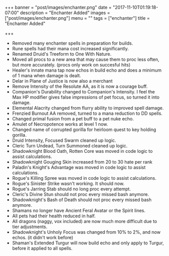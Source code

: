 +++
banner = "post/images/enchanter.png"
date = "2017-11-10T01:19:18-07:00"
description = "Enchanter Added"
images = ["post/images/enchanter.png"]
menu = ""
tags = ["enchanter"]
title = "Enchanter Added"

+++
* Removed many enchanter spells in preparation for builds.
* Rune spells had their mana cost increased significantly.
* Renamed Druid's Treeform to One With Nature.
* Moved all procs to a new area that may cause them to proc less often, but more accurately. (procs only work on succesful hits)
* Healer's innate mana tap now echos in build echo and does a minimum of 1 mana when damage is dealt.
* Delar in Plane of Justice is now also a merchant
* Remove Intensity of the Resolute AA, as it is now a courage buff.
* Companion's Durability changed to Companion's Intensity. I feel the Max HP modifier gives false impressions of pet focus, so turned it into damage.
* Elemental Alacrity changed from flurry ability to improved spell damage.
* Frenzied Burnout AA removed, turned to a mana reduction to DD spells.
* Changed primal fusion from a pet buff to a pet nuke echo.
* Amulet of Necropotence works at level 1 now.
* Changed name of corrupted gorilla for heirloom quest to key holding gorilla.
* Druid Intensity, Focused Swarm cleaned up logic.
* Cleric Turn Undead, Turn Summoned cleaned up logic. 
* Shadowknight Blood Oath, Rotten Core was moved in code logic to assist calculations.
* Shadowknight Gouging Skin increased from 20 to 30 hate per rank
* Paladin's Knight's Advantage was moved in code logic to assist calculations.
* Rogue's Killing Spree was moved in code logic to assist calculations.
* Rogue's Sinister Strike wasn't working. It should now.
* Rogue's Jarring Stab should no long proc every attempt.
* Cleric's Divine Stun should not proc every missed bash anymore.
* Shadowknight's Bash of Death should not proc every missed bash anymore.
* Shamans no longer have Ancient Feral Avatar or the Spirit lines.
* All pets had their health reduced in half.
* All dragons (naggy, vox included) are now much more difficult due to tier adjustments.
* Shadowknight's Unholy Focus was changed from 10% to 2%, and now echos. (it didn't work before)
* Shaman's Extended Turgur will now build echo and only apply to Turgur, before it applied to all spells.
<!--more-->